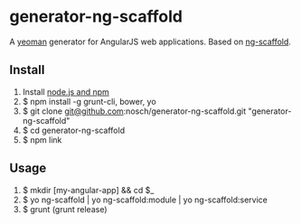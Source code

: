 # generator-ng-scaffold

A [yeoman](http://yeoman.io) generator for AngularJS web applications. Based on [ng-scaffold](http://github.com/nosch/ng-scaffold).

## Install

1. Install [node.js and npm](http://nodejs.org/download/ "Download node.js")
2. $ npm install -g grunt-cli, bower, yo
3. $ git clone git@github.com:nosch/generator-ng-scaffold.git "generator-ng-scaffold"
4. $ cd generator-ng-scaffold
5. $ npm link

## Usage

1. $ mkdir [my-angular-app] && cd $_
2. $ yo ng-scaffold | yo ng-scaffold:module | yo ng-scaffold:service
3. $ grunt (grunt release)
